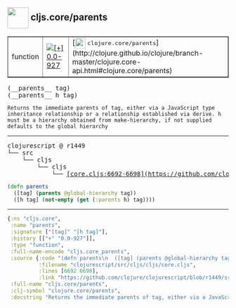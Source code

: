 ## <img width="48px" valign="middle" src="http://i.imgur.com/Hi20huC.png"> cljs.core/parents

 <table border="1">
<tr>
<td>function</td>
<td><a href="https://github.com/cljsinfo/api-refs/tree/0.0-927"><img valign="middle" alt="[+] 0.0-927" src="https://img.shields.io/badge/+-0.0--927-lightgrey.svg"></a> </td>
<td>
[<img height="24px" valign="middle" src="http://i.imgur.com/1GjPKvB.png"> <samp>clojure.core/parents</samp>](http://clojure.github.io/clojure/branch-master/clojure.core-api.html#clojure.core/parents)
</td>
</tr>
</table>

 <samp>
(__parents__ tag)<br>
(__parents__ h tag)<br>
</samp>

```
Returns the immediate parents of tag, either via a JavaScript type
inheritance relationship or a relationship established via derive. h
must be a hierarchy obtained from make-hierarchy, if not supplied
defaults to the global hierarchy
```

---

 <pre>
clojurescript @ r1449
└── src
    └── cljs
        └── cljs
            └── <ins>[core.cljs:6692-6698](https://github.com/clojure/clojurescript/blob/r1449/src/cljs/cljs/core.cljs#L6692-L6698)</ins>
</pre>

```clj
(defn parents
  ([tag] (parents @global-hierarchy tag))
  ([h tag] (not-empty (get (:parents h) tag))))
```


---

```clj
{:ns "cljs.core",
 :name "parents",
 :signature ["[tag]" "[h tag]"],
 :history [["+" "0.0-927"]],
 :type "function",
 :full-name-encode "cljs.core_parents",
 :source {:code "(defn parents\n  ([tag] (parents @global-hierarchy tag))\n  ([h tag] (not-empty (get (:parents h) tag))))",
          :filename "clojurescript/src/cljs/cljs/core.cljs",
          :lines [6692 6698],
          :link "https://github.com/clojure/clojurescript/blob/r1449/src/cljs/cljs/core.cljs#L6692-L6698"},
 :full-name "cljs.core/parents",
 :clj-symbol "clojure.core/parents",
 :docstring "Returns the immediate parents of tag, either via a JavaScript type\ninheritance relationship or a relationship established via derive. h\nmust be a hierarchy obtained from make-hierarchy, if not supplied\ndefaults to the global hierarchy"}

```
